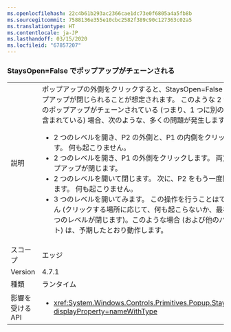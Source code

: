 ```yaml
---
ms.openlocfilehash: 22c4b61b293ac2366cae1dc73e0f6805a4a5fb8b
ms.sourcegitcommit: 7588136e355e10cbc2582f389c90c127363c02a5
ms.translationtype: HT
ms.contentlocale: ja-JP
ms.lasthandoff: 03/15/2020
ms.locfileid: "67857207"
---
```

### <a name="chained-popups-with-staysopenfalse"></a>StaysOpen=False でポップアップがチェーンされる

|   |   |
|---|---|
|説明|ポップアップの外側をクリックすると、StaysOpen=False のポップアップが閉じられることが想定されます。 このような 2 つ以上のポップアップがチェーンされている (つまり、1 つに別のものが含まれている) 場合、次のような、多くの問題が発生します。<ul><li>2 つのレベルを開き、P2 の外側と、P1 の内側をクリックします。  何も起こりません。</li><li>2 つのレベルを開き、P1 の外側をクリックします。  両方のポップアップが閉じます。</li><li>2 つのレベルを開いて閉じます。  次に、P2 をもう一度開いてみます。  何も起こりません。</li><li>3 つのレベルを開いてみます。  この操作を行うことはできません  (クリックする場所に応じて、何も起こらないか、最初の 2 つのレベルが閉じます)。このような場合 (および他のバリアント) は、予期したとおり動作します。</li></ul>|
|スコープ|エッジ|
|Version|4.7.1|
|種類|ランタイム|
|影響を受ける API|<ul><li><xref:System.Windows.Controls.Primitives.Popup.StaysOpen?displayProperty=nameWithType></li></ul>|
